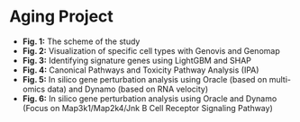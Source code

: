 # Aging Project

- **Fig. 1:** The scheme of the study  
- **Fig. 2:** Visualization of specific cell types with Genovis and Genomap  
- **Fig. 3:** Identifying signature genes using LightGBM and SHAP  
- **Fig. 4:** Canonical Pathways and Toxicity Pathway Analysis (IPA)  
- **Fig. 5:** In silico gene perturbation analysis using Oracle (based on multi-omics data) and Dynamo (based on RNA velocity)  
- **Fig. 6:** In silico gene perturbation analysis using Oracle and Dynamo (Focus on Map3k1/Map2k4/Jnk B Cell Receptor Signaling Pathway)


